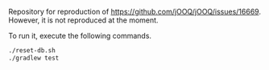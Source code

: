 Repository for reproduction of https://github.com/jOOQ/jOOQ/issues/16669.  
However, it is not reproduced at the moment.

To run it, execute the following commands.

```bash
./reset-db.sh
./gradlew test
```
